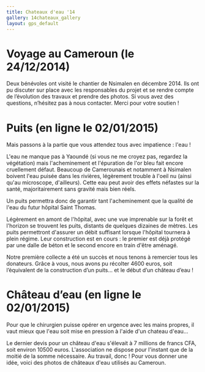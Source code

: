 ```yaml
---
title: Chateaux d'eau '14
gallery: 14chateaux_gallery
layout: gps_default
---
```



# Voyage au Cameroun (le 24/12/2014)

Deux bénévoles ont visité le chantier de Nsimalen en décembre 2014. Ils ont pu discuter sur place avec les responsables du projet et se rendre compte de l’évolution des travaux et prendre des photos. Si vous avez des questions, n’hésitez pas à nous contacter. Merci pour votre soutien !


# Puits (en ligne le 02/01/2015)

Mais passons à la partie que vous attendez tous avec impatience : l'eau !

L'eau ne manque pas à Yaoundé (si vous ne me croyez pas, regardez la végétation) mais l'acheminement et l'épuration de l'or bleu fait encore cruellement défaut. Beaucoup de Camerounais et notamment à Nsimalen boivent l'eau puisée dans les rivières, légèrement trouble à l'oeil nu (ainsi qu'au microscope, d'ailleurs). Cette eau peut avoir des effets néfastes sur la santé, majoritairement sans gravité mais bien réels.

Un puits permettra donc de garantir tant l'acheminement que la qualité de l'eau du futur hôpital Saint Thomas.

Légèrement en amont de l'hôpital, avec une vue imprenable sur la forêt et l'horizon se trouvent les puits, distants de quelques dizaines de mètres. Les puits permettront d'assurer un débit suffisant lorsque l'hôpital tournera à plein régime. Leur construction est en cours : le premier est déjà protégé par une dalle de béton et le second encore en train d'être aménagé.

Notre première collecte a été un succès et nous tenons à remercier tous les donateurs. Grâce à vous, nous avons pu récolter 4600 euros, soit l’équivalent de la construction d’un puits… et le début d’un château d’eau !

# Château d’eau (en ligne le 02/01/2015)
Pour que le chirurgien puisse opérer en urgence avec les mains propres, il vaut mieux que l'eau soit mise en pression à l'aide d'un chateau d'eau...

Le dernier devis pour un château d'eau s'élevait à 7 millions de francs CFA, soit environ 10500 euros. L'association ne dispose pour l'instant que de la moitié de la somme nécessaire. Au travail, donc ! Pour vous donner une idée, voici des photos de châteaux d'eau utilisés au Cameroun.
